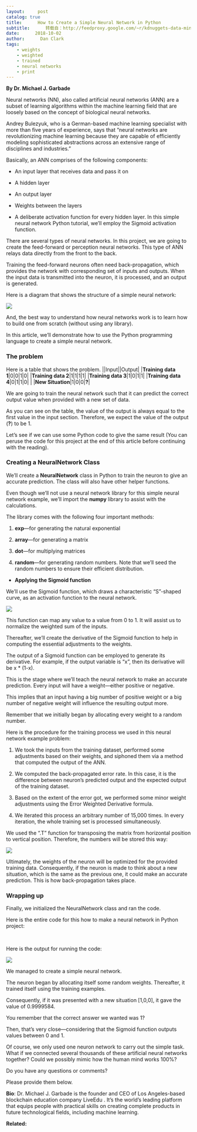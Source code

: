 ```yaml
---
layout:     post
catalog: true
title:      How to Create a Simple Neural Network in Python
subtitle:      转载自：http://feedproxy.google.com/~r/kdnuggets-data-mining-analytics/~3/OvJyjmYRsi8/simple-neural-network-python.html
date:      2018-10-02
author:      Dan Clark
tags:
    - weights
    - weighted
    - trained
    - neural networks
    - print
---
```


**By Dr. Michael J. Garbade**

Neural networks (NN), also called artificial neural networks (ANN) are a subset of learning algorithms within the machine learning field that are loosely based on the concept of biological neural networks.

Andrey Bulezyuk, who is a German-based machine learning specialist with more than five years of experience, says that “neural networks are revolutionizing machine learning because they are capable of efficiently modeling sophisticated abstractions across an extensive range of disciplines and industries.”

Basically, an ANN comprises of the following components:

- An input layer that receives data and pass it on

- A hidden layer

- An output layer

- Weights between the layers

- A deliberate activation function for every hidden layer. In this simple neural network Python tutorial, we’ll employ the Sigmoid activation function.


There are several types of neural networks. In this project, we are going to create the feed-forward or perception neural networks. This type of ANN relays data directly from the front to the back.

Training the feed-forward neurons often need back-propagation, which provides the network with corresponding set of inputs and outputs. When the input data is transmitted into the neuron, it is processed, and an output is generated.

Here is a diagram that shows the structure of a simple neural network:

![](https://www.kdnuggets.com/wp-content/uploads/simple-neural-network.png)


And, the best way to understand how neural networks work is to learn how to build one from scratch (without using any library).

In this article, we’ll demonstrate how to use the Python programming language to create a simple neural network.

### **The problem**

Here is a table that shows the problem.
||Input||Output|
|**Training data 1**|0|0|1|0|
|**Training data 2**|1|1|1|1|
|**Training data 3**|1|0|1|1|
|**Training data 4**|0|1|1|0|
|
|**New Situation**|1|0|0|**?**|

We are going to train the neural network such that it can predict the correct output value when provided with a new set of data.

As you can see on the table, the value of the output is always equal to the first value in the input section. Therefore, we expect the value of the output (**?**) to be 1.

Let’s see if we can use some Python code to give the same result (You can peruse the code for this project at the end of this article before continuing with the reading).

### **Creating a NeuralNetwork Class**

We’ll create a **NeuralNetwork** class in Python to train the neuron to give an accurate prediction. The class will also have other helper functions.

Even though we’ll not use a neural network library for this simple neural network example, we’ll import the **numpy** library to assist with the calculations.

The library comes with the following four important methods:

1. **exp**—for generating the natural exponential

1. **array**—for generating a matrix

1. **dot**—for multiplying matrices

1. **random**—for generating random numbers. Note that we’ll seed the random numbers to ensure their efficient distribution.


- **Applying the Sigmoid function**


We’ll use the Sigmoid function, which draws a characteristic “S”-shaped curve, as an activation function to the neural network.

![](https://www.kdnuggets.com/wp-content/uploads/sigmoid-function-1.png)


This function can map any value to a value from 0 to 1. It will assist us to normalize the weighted sum of the inputs.

Thereafter, we’ll create the derivative of the Sigmoid function to help in computing the essential adjustments to the weights.

The output of a Sigmoid function can be employed to generate its derivative. For example, if the output variable is “x”, then its derivative will be x * (1-x).

This is the stage where we’ll teach the neural network to make an accurate prediction. Every input will have a weight—either positive or negative.

This implies that an input having a big number of positive weight or a big number of negative weight will influence the resulting output more.

Remember that we initially began by allocating every weight to a random number.

Here is the procedure for the training process we used in this neural network example problem:

1. We took the inputs from the training dataset, performed some adjustments based on their weights, and siphoned them via a method that computed the output of the ANN.

1. We computed the back-propagated error rate. In this case, it is the difference between neuron’s predicted output and the expected output of the training dataset.

1. Based on the extent of the error got, we performed some minor weight adjustments using the Error Weighted Derivative formula.

1. We iterated this process an arbitrary number of 15,000 times. In every iteration, the whole training set is processed simultaneously.


We used the “.T” function for transposing the matrix from horizontal position to vertical position. Therefore, the numbers will be stored this way:

![](https://www.kdnuggets.com/wp-content/uploads/t-function.png)


Ultimately, the weights of the neuron will be optimized for the provided training data. Consequently, if the neuron is made to think about a new situation, which is the same as the previous one, it could make an accurate prediction. This is how back-propagation takes place.

### **Wrapping up**

Finally, we initialized the NeuralNetwork class and ran the code.

Here is the entire code for this how to make a neural network in Python project:

 

Here is the output for running the code:

![](https://www.kdnuggets.com/wp-content/uploads/code-output.png)


We managed to create a simple neural network.

The neuron began by allocating itself some random weights. Thereafter, it trained itself using the training examples.

Consequently, if it was presented with a new situation [1,0,0], it gave the value of 0.9999584.

You remember that the correct answer we wanted was 1?

Then, that’s very close—considering that the Sigmoid function outputs values between 0 and 1.

Of course, we only used one neuron network to carry out the simple task. What if we connected several thousands of these artificial neural networks together? Could we possibly mimic how the human mind works 100%?

Do you have any questions or comments?

Please provide them below.

**Bio**: Dr. Michael J. Garbade is the founder and CEO of Los Angeles-based blockchain education company LiveEdu . It’s the world’s leading platform that equips people with practical skills on creating complete products in future technological fields, including machine learning.

**Related:**



 
